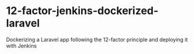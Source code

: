 # 12-factor-jenkins-dockerized-laravel
Dockerizing a Laravel app following the 12-factor principle and deploying it with Jenkins
